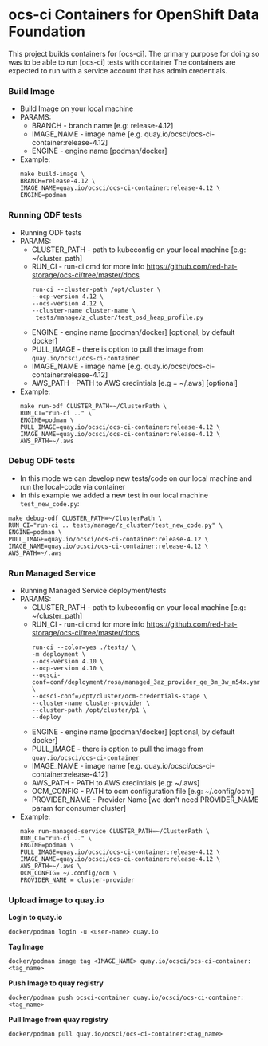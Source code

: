 # ocs-ci Containers for OpenShift Data Foundation

This project builds containers for [ocs-ci].
The primary purpose for doing so was to be able to run [ocs-ci] tests with container
The containers are expected to run with a service account that has admin credentials.

### Build Image
* Build Image on your local machine
* PARAMS:
  * BRANCH - branch name [e.g: release-4.12]
  * IMAGE_NAME - image name [e.g. quay.io/ocsci/ocs-ci-container:release-4.12]
  * ENGINE - engine name [podman/docker]
* Example:
  ```
  make build-image \
  BRANCH=release-4.12 \
  IMAGE_NAME=quay.io/ocsci/ocs-ci-container:release-4.12 \
  ENGINE=podman
  ```

### Running ODF tests
* Running ODF tests
* PARAMS:
  * CLUSTER_PATH - path to kubeconfig on your local machine [e.g: ~/cluster_path]
  * RUN_CI - run-ci cmd for more info https://github.com/red-hat-storage/ocs-ci/tree/master/docs
    ```
    run-ci --cluster-path /opt/cluster \
    --ocp-version 4.12 \
    --ocs-version 4.12 \
    --cluster-name cluster-name \
     tests/manage/z_cluster/test_osd_heap_profile.py
    ```
  * ENGINE - engine name [podman/docker] [optional, by default docker]
  * PULL_IMAGE - there is option to pull the image from `quay.io/ocsci/ocs-ci-container`
  * IMAGE_NAME - image name [e.g. quay.io/ocsci/ocs-ci-container:release-4.12]
  * AWS_PATH - PATH to AWS credintials [e.g = ~/.aws] [optional]
* Example:
  ```
  make run-odf CLUSTER_PATH=~/ClusterPath \
  RUN_CI="run-ci .." \
  ENGINE=podman \
  PULL_IMAGE=quay.io/ocsci/ocs-ci-container:release-4.12 \
  IMAGE_NAME=quay.io/ocsci/ocs-ci-container:release-4.12 \
  AWS_PATH=~/.aws
  ```

### Debug ODF tests
  * In this mode we can develop new tests/code on our local machine and run the local-code via container
  * In this example we added a new test in our local machine `test_new_code.py`:
  ```
  make debug-odf CLUSTER_PATH=~/ClusterPath \
  RUN_CI="run-ci .. tests/manage/z_cluster/test_new_code.py" \
  ENGINE=podman \
  PULL_IMAGE=quay.io/ocsci/ocs-ci-container:release-4.12 \
  IMAGE_NAME=quay.io/ocsci/ocs-ci-container:release-4.12 \
  AWS_PATH=~/.aws
  ```

### Run Managed Service
* Running Managed Service deployment/tests
* PARAMS:
  * CLUSTER_PATH - path to kubeconfig on your local machine [e.g: ~/cluster_path]
  * RUN_CI - run-ci cmd for more info https://github.com/red-hat-storage/ocs-ci/tree/master/docs
    ```
    run-ci --color=yes ./tests/ \
    -m deployment \
    --ocs-version 4.10 \
    --ocp-version 4.10 \
    --ocsci-conf=conf/deployment/rosa/managed_3az_provider_qe_3m_3w_m54x.yaml \
    --ocsci-conf=/opt/cluster/ocm-credentials-stage \
    --cluster-name cluster-provider \
    --cluster-path /opt/cluster/p1 \
    --deploy
    ```
  * ENGINE - engine name [podman/docker] [optional, by default docker]
  * PULL_IMAGE - there is option to pull the image from `quay.io/ocsci/ocs-ci-container`
  * IMAGE_NAME - image name [e.g. quay.io/ocsci/ocs-ci-container:release-4.12]
  * AWS_PATH - PATH to AWS credintials [e.g: ~/.aws]
  * OCM_CONFIG - PATH to ocm configuration file [e.g: ~/.config/ocm]
  * PROVIDER_NAME - Provider Name [we don't need PROVIDER_NAME param for consumer cluster]
* Example:
  ```
  make run-managed-service CLUSTER_PATH=~/ClusterPath \
  RUN_CI="run-ci .." \
  ENGINE=podman \
  PULL_IMAGE=quay.io/ocsci/ocs-ci-container:release-4.12 \
  IMAGE_NAME=quay.io/ocsci/ocs-ci-container:release-4.12 \
  AWS_PATH=~/.aws \
  OCM_CONFIG= ~/.config/ocm \
  PROVIDER_NAME = cluster-provider
  ```

### Upload image to quay.io
**Login to quay.io**
```
docker/podman login -u <user-name> quay.io
```

**Tag Image**
```
docker/podman image tag <IMAGE_NAME> quay.io/ocsci/ocs-ci-container:<tag_name>
```

**Push Image to quay registry**
```
docker/podman push ocsci-container quay.io/ocsci/ocs-ci-container:<tag_name>
```

**Pull Image from quay registry**
```
docker/podman pull quay.io/ocsci/ocs-ci-container:<tag_name>
```
